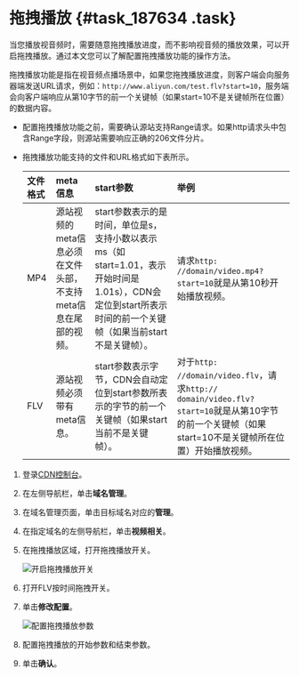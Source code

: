 # 拖拽播放 {#task_187634 .task}

当您播放视音频时，需要随意拖拽播放进度，而不影响视音频的播放效果，可以开启拖拽播放。通过本文您可以了解配置拖拽播放功能的操作方法。

拖拽播放功能是指在视音频点播场景中，如果您拖拽播放进度，则客户端会向服务器端发送URL请求，例如：`http://www.aliyun.com/test.flv?start=10`，服务端会向客户端响应从第10字节的前一个关键帧（如果start=10不是关键帧所在位置）的数据内容。

-   配置拖拽播放功能之前，需要确认源站支持Range请求。如果http请求头中包含Range字段，则源站需要响应正确的206文件分片。
-   拖拽播放功能支持的文件和URL格式如下表所示。

    |文件格式|meta信息|start参数|举例|
    |:---|:-----|:------|:-|
    |MP4|源站视频的meta信息必须在文件头部，不支持meta信息在尾部的视频。|start参数表示的是时间，单位是s，支持小数以表示ms（如start=1.01，表示开始时间是1.01s），CDN会定位到start所表示时间的前一个关键帧（如果当前start不是关键帧）。|请求`http: //domain/video.mp4?start=10`就是从第10秒开始播放视频。|
    |FLV|源站视频必须带有meta信息。|start参数表示字节，CDN会自动定位到start参数所表示的字节的前一个关键帧（如果start当前不是关键帧）。|对于`http: //domain/video.flv`，请求`http:// domain/video.flv?start=10`就是从第10字节的前一个关键帧（如果start=10不是关键帧所在位置）开始播放视频。|


1.  登录[CDN控制台](https://cdn.console.aliyun.com)。
2.  在左侧导航栏，单击**域名管理**。
3.  在域名管理页面，单击目标域名对应的**管理**。
4.  在指定域名的左侧导航栏，单击**视频相关**。
5.  在拖拽播放区域，打开拖拽播放开关。 

    ![开启拖拽播放开关](http://static-aliyun-doc.oss-cn-hangzhou.aliyuncs.com/assets/img/5156/156568207455223_zh-CN.png)

6.  打开FLV按时间拖拽开关。
7.  单击**修改配置**。 

    ![配置拖拽播放参数](http://static-aliyun-doc.oss-cn-hangzhou.aliyuncs.com/assets/img/5156/156568207455249_zh-CN.png)

8.  配置拖拽播放的开始参数和结束参数。
9.  单击**确认**。

